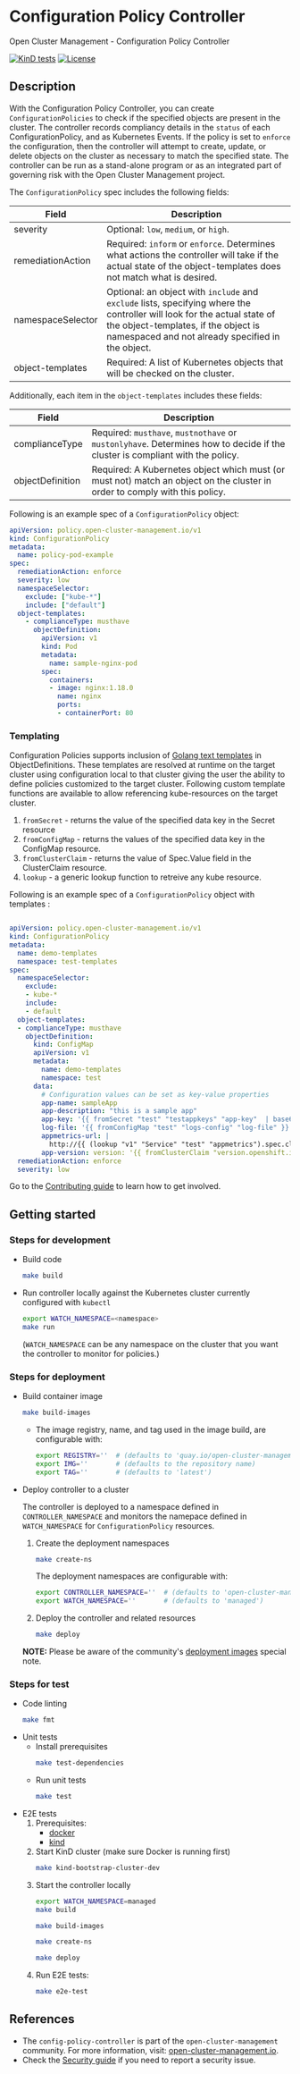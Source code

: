 [comment]: # ( Copyright Contributors to the Open Cluster Management project )

# Configuration Policy Controller

Open Cluster Management - Configuration Policy Controller

[![KinD tests](https://github.com/open-cluster-management-io/config-policy-controller/actions/workflows/kind.yml/badge.svg?branch=main&event=push)](https://github.com/open-cluster-management-io/config-policy-controller/actions/workflows/kind.yml)
[![License](https://img.shields.io/:license-apache-blue.svg)](http://www.apache.org/licenses/LICENSE-2.0.html)

## Description

With the Configuration Policy Controller, you can create `ConfigurationPolicies` to check if the specified objects are present in the cluster. The controller records compliancy details in the `status` of each ConfigurationPolicy, and as Kubernetes Events. If the policy is set to `enforce` the configuration, then the controller will attempt to create, update, or delete objects on the cluster as necessary to match the specified state. The controller can be run as a stand-alone program or as an integrated part of governing risk with the Open Cluster Management project.

The `ConfigurationPolicy` spec includes the following fields:

| Field | Description |
| ---- | ---- |
| severity | Optional: `low`, `medium`, or `high`. |
| remediationAction | Required:  `inform` or `enforce`. Determines what actions the controller will take if the actual state of the object-templates does not match what is desired. |
| namespaceSelector | Optional: an object with `include` and `exclude` lists, specifying where the controller will look for the actual state of the object-templates, if the object is namespaced and not already specified in the object. |
| object-templates | Required: A list of Kubernetes objects that will be checked on the cluster. |

Additionally, each item in the `object-templates` includes these fields:

| Field | Description |
| ---- | ---- |
| complianceType | Required: `musthave`, `mustnothave` or `mustonlyhave`. Determines how to decide if the cluster is compliant with the policy. |
| objectDefinition | Required: A Kubernetes object which must (or must not) match an object on the cluster in order to comply with this policy. |

Following is an example spec of a `ConfigurationPolicy` object:
```yaml
apiVersion: policy.open-cluster-management.io/v1
kind: ConfigurationPolicy
metadata:
  name: policy-pod-example
spec:
  remediationAction: enforce
  severity: low
  namespaceSelector:
    exclude: ["kube-*"]
    include: ["default"]
  object-templates:
    - complianceType: musthave
      objectDefinition:
        apiVersion: v1
        kind: Pod
        metadata:
          name: sample-nginx-pod
        spec:
          containers:
          - image: nginx:1.18.0
            name: nginx
            ports:
            - containerPort: 80
```

### Templating

Configuration Policies supports inclusion of [Golang text templates](https://golang.org/pkg/text/template/) in  ObjectDefinitions. These templates are resolved at runtime on the target cluster using configuration local to that cluster giving the user the ability to define policies customized to the target cluster. Following custom template functions are available to allow referencing kube-resources on the target cluster.

1. `fromSecret` - returns the value of the specified data key in the  Secret resource
2. `fromConfigMap` - returns the values of the specified data key in the ConfigMap resource.
3. `fromClusterClaim` - returns the value of Spec.Value field in the ClusterClaim resource.
4. `lookup` - a generic lookup function to retreive any kube resource.

Following is an example spec of a `ConfigurationPolicy` object with templates :

```yaml

apiVersion: policy.open-cluster-management.io/v1
kind: ConfigurationPolicy
metadata:
  name: demo-templates
  namespace: test-templates
spec:
  namespaceSelector:
    exclude:
    - kube-*
    include:
    - default
  object-templates:
  - complianceType: musthave
    objectDefinition:
      kind: ConfigMap
      apiVersion: v1
      metadata:
        name: demo-templates
        namespace: test
      data:
        # Configuration values can be set as key-value properties
        app-name: sampleApp
        app-description: "this is a sample app"
        app-key: '{{ fromSecret "test" "testappkeys" "app-key"  | base64dec }}'
        log-file: '{{ fromConfigMap "test" "logs-config" "log-file" }}'
        appmetrics-url: |
          http://{{ (lookup "v1" "Service" "test" "appmetrics").spec.clusterIP }}:8080
        app-version: version: '{{ fromClusterClaim "version.openshift.io" }}'
  remediationAction: enforce
  severity: low

```


Go to the [Contributing guide](CONTRIBUTING.md) to learn how to get involved.

## Getting started

### Steps for development

  - Build code
    ```bash
    make build
    ```
  - Run controller locally against the Kubernetes cluster currently configured with `kubectl`
    ```bash
    export WATCH_NAMESPACE=<namespace>
    make run
    ```
    (`WATCH_NAMESPACE` can be any namespace on the cluster that you want the controller to monitor for policies.)


### Steps for deployment

  - Build container image
    ```bash
    make build-images
    ```
    - The image registry, name, and tag used in the image build, are configurable with:
      ```bash
      export REGISTRY=''  # (defaults to 'quay.io/open-cluster-management')
      export IMG=''       # (defaults to the repository name)
      export TAG=''       # (defaults to 'latest')
      ```
  - Deploy controller to a cluster

    The controller is deployed to a namespace defined in `CONTROLLER_NAMESPACE` and monitors the namepace defined in `WATCH_NAMESPACE` for `ConfigurationPolicy` resources.

    1. Create the deployment namespaces
       ```bash
       make create-ns
       ```
       The deployment namespaces are configurable with:
       ```bash
       export CONTROLLER_NAMESPACE=''  # (defaults to 'open-cluster-management-agent-addon')
       export WATCH_NAMESPACE=''       # (defaults to 'managed')
       ```
    2. Deploy the controller and related resources
       ```bash
       make deploy
       ```
    **NOTE:** Please be aware of the community's [deployment images](https://github.com/open-cluster-management-io/community#deployment-images) special note.


### Steps for test

  - Code linting
    ```bash
    make fmt
    ```
  - Unit tests
    - Install prerequisites
      ```bash
      make test-dependencies
      ```
    - Run unit tests
      ```bash
      make test
      ```
  - E2E tests
    1. Prerequisites:
       - [docker](https://docs.docker.com/get-docker/)
       - [kind](https://kind.sigs.k8s.io/docs/user/quick-start/)
    2. Start KinD cluster (make sure Docker is running first)
       ```bash
       make kind-bootstrap-cluster-dev
       ```
    3. Start the controller locally
        ```bash
        export WATCH_NAMESPACE=managed
        make build
        ```
        ```bash
        make build-images
        ```
        ```bash
        make create-ns
        ```
        ```bash
        make deploy
        ```
    4. Run E2E tests:
       ```bash
       make e2e-test
       ```

## References

- The `config-policy-controller` is part of the `open-cluster-management` community. For more information, visit: [open-cluster-management.io](https://open-cluster-management.io).
- Check the [Security guide](SECURITY.md) if you need to report a security issue.
